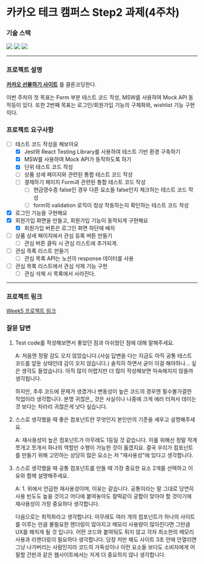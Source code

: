 # 카카오 테크 캠퍼스 Step2 과제(4주차)
###  기술 스택
<img src="https://img.shields.io/badge/TypeScript-3178C6?style=for-the-badge&logo=TypeScript&logoColor=white">
<img src="https://img.shields.io/badge/React-61DAFB?style=for-the-badge&logo=React&logoColor=black">
<img src="https://img.shields.io/badge/Git-F05032?style=for-the-badge&logo=Git&logoColor=white">
</br>

---

### 프로젝트 설명
**[카카오 선물하기 사이트](https://gift.kakao.com/home)** 를 클론코딩한다.

이번 주차의 첫 목표는 Form 부분 테스트 코드 작성, MSW를 사용하여 Mock API 동작등이 있다. 또한 2번째 목표는 로그인/회원가입 기능의 구체화와, wishlist 기능 구현이다.


### 프로젝트 요구사항
- [ ] 테스트 코드 작성을 해보아요
  - [X] Jest와 React Testing Library를 사용하여 테스트 기반 환경 구축하기
  - [X] MSW를 사용하여 Mock API가 동작하도록 하기
  - [X] 단위 테스트 코드 작성
  - [ ] 상품 상세 페이지와 관련된 통합 테스트 코드 작성
  - [ ] 결제하기 페이지 Form과 관련된 통합 테스트 코드 작성
    - [ ] 현금영수증 false인 경우 다른 요소들 false인지 체크하는 테스트 코드 작성
    - [ ] form의 validation 로직이 정상 작동하는지 확인하는 테스트 코드 작성
- [X] 로그인 기능을 구현해요
- [X] 회원가입 화면을 만들고, 회원가입 기능이 동작되게 구현해요
  - [X] 회원가입 버튼은 로그인 화면 하단에 배치
- [ ] 상품 상세 페이지에서 관심 등록 버튼 만들기
  - [ ] 관심 버튼 클릭 시 관심 리스트에 추가되게.
- [ ] 관심 목록 리스트 만들기
  - [ ] 관심 목록 API는 노션의 response 데이터를 사용
- [ ] 관심 목록 리스트에서 관심 삭제 기능 구현
  - [ ] 관심 삭제 시 목록에서 사라진다.
---
### 프로젝트 링크
[Week5 프로젝트 링크](https://joshuadesu.vercel.app/)

### 잘뮨 답변
1. Test code를 작성해보면서 좋았던 점과 아쉬웠던 점에 대해 말해주세요.

    A: 처음엔 정말 감도 오지 않았습니다.(사실 답변을 다는 지금도 아직 공통 테스트 코드를 앞둔 상태인데 감이 오지 않습니다.) 솔직히 하면서 굳이 이걸 해야하나... 싶은 생각도 들었습니다. 아직 많이 어렵지만 더 많이 작성해보면 익숙해지지 않을까 생각됩니다. 

    하지만, 추후 코드에 문제가 생겼거나 변동성이 높은 코드의 경우엔 필수불가결한 작업이라 생각합니다. 분명 귀찮은,, 것은 사실이나 나중에 크게 에러 터져서 데이는 것 보다는 차라리 귀찮은게 낫다 싶습니다.

2. 스스로 생각했을 때 좋은 컴포넌트란 무엇인지 본인만의 기준을 세우고 설명해주세요.

    A: 재사용성이 높은 컴포넌트가 아무래도 1등일 것 같습니다. 이를 위해선 정말 작게 쪼개고 쪼개서 하나의 역할만 수행이 가능한 것이 옳겠지요. 결국 우리가 컴포넌트를 만들기 위해 고민하는 상당히 많은 요소는 저 "재사용성"에 있다고 생각합니다.

3. 스스로 생각했을 때 공통 컴포넌트를 만들 때 가장 중요한 요소 2개를 선택하고 이유와 함께 설명해주세요.

    A: 1. 위에서 언급한 재사용성이며, 이유는 같습니다. 공통이라는 말 그대로 당연히 사용 빈도도 높을 것이고 어디에 붙여놓아도 찰떡같이 궁합이 맞아야 할 것이기에 재사용성이 가장 중요하다 생각합니다. 
    
    다음으로는 최적화라고 생각합니다. 아무래도 여러 개의 컴포넌트가 하나의 사이트를 이루는 만큼 불필요한 렌더링이 많아지고 메모리 사용량이 많아진다면 그만큼 UX를 해치게 될 것 입니다. 어떤 코드와 붙여둬도 튀지 않고 각자 최소한의 메모리 사용과 리렌더링이 필요하다 생각합니다. 당장 저만 해도 사이트 3초 안에 안열리면 그냥 나가버리는 사람인지라 코드의 가독성이나 이런 요소들 보다도 소비자에게 어필할 간판과 같은 웹사이트에서는 저게 더 중요하지 않나 생각합니다.